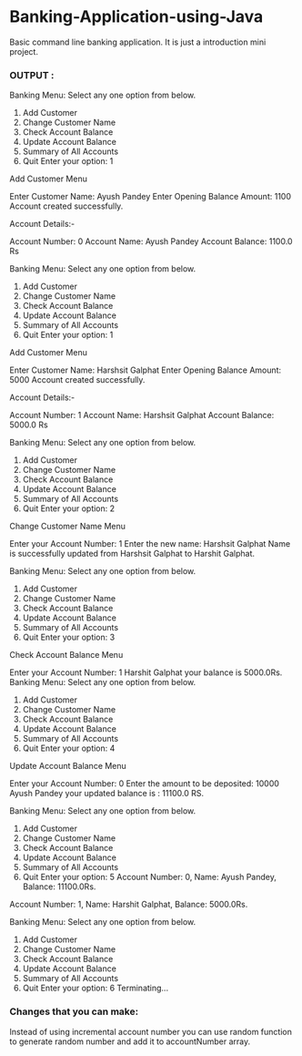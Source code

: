 # Banking-Application-using-Java
Basic command line banking application. It is just a introduction mini project.


### OUTPUT :

Banking Menu: 
Select any one option from below. 
1) Add Customer
2) Change Customer Name
3) Check Account Balance
4) Update Account Balance
5) Summary of All Accounts
6) Quit
Enter your option: 1

Add Customer Menu    

Enter Customer Name: Ayush Pandey
Enter Opening Balance Amount: 1100
Account created successfully. 

Account Details:- 
 
Account Number: 0
Account Name: Ayush Pandey
Account Balance: 1100.0 Rs 

Banking Menu:
Select any one option from below.
1) Add Customer
2) Change Customer Name
3) Check Account Balance
4) Update Account Balance
5) Summary of All Accounts
6) Quit
Enter your option: 1

Add Customer Menu

Enter Customer Name: Harshsit Galphat
Enter Opening Balance Amount: 5000 
Account created successfully. 

Account Details:-

Account Number: 1
Account Name: Harshsit Galphat
Account Balance: 5000.0 Rs

Banking Menu: 
Select any one option from below.
1) Add Customer
2) Change Customer Name
3) Check Account Balance
4) Update Account Balance
5) Summary of All Accounts
6) Quit
Enter your option: 2

Change Customer Name Menu

Enter your Account Number: 1
Enter the new name: Harshsit Galphat
Name is successfully updated from Harshsit Galphat to Harshit Galphat. 

Banking Menu: 
Select any one option from below.
1) Add Customer
2) Change Customer Name
3) Check Account Balance
4) Update Account Balance
5) Summary of All Accounts
6) Quit
Enter your option: 3

Check Account Balance Menu

Enter your Account Number: 1
Harshit Galphat your balance is 5000.0Rs.
Banking Menu:
Select any one option from below.
1) Add Customer
2) Change Customer Name
3) Check Account Balance
4) Update Account Balance
5) Summary of All Accounts
6) Quit
Enter your option: 4

Update Account Balance Menu

Enter your Account Number: 0
Enter the amount to be deposited: 10000
Ayush Pandey your updated balance is : 11100.0 RS. 

Banking Menu:
Select any one option from below.
1) Add Customer
2) Change Customer Name
3) Check Account Balance
4) Update Account Balance
5) Summary of All Accounts
6) Quit
Enter your option: 5
Account Number: 0, Name: Ayush Pandey, Balance: 11100.0Rs. 

Account Number: 1, Name: Harshit Galphat, Balance: 5000.0Rs.

Banking Menu:
Select any one option from below.
1) Add Customer
2) Change Customer Name
3) Check Account Balance
4) Update Account Balance
5) Summary of All Accounts
6) Quit
Enter your option: 6
Terminating...


### Changes that you can make:

Instead of using incremental account number you can use random function to generate random number and add it to accountNumber array.
